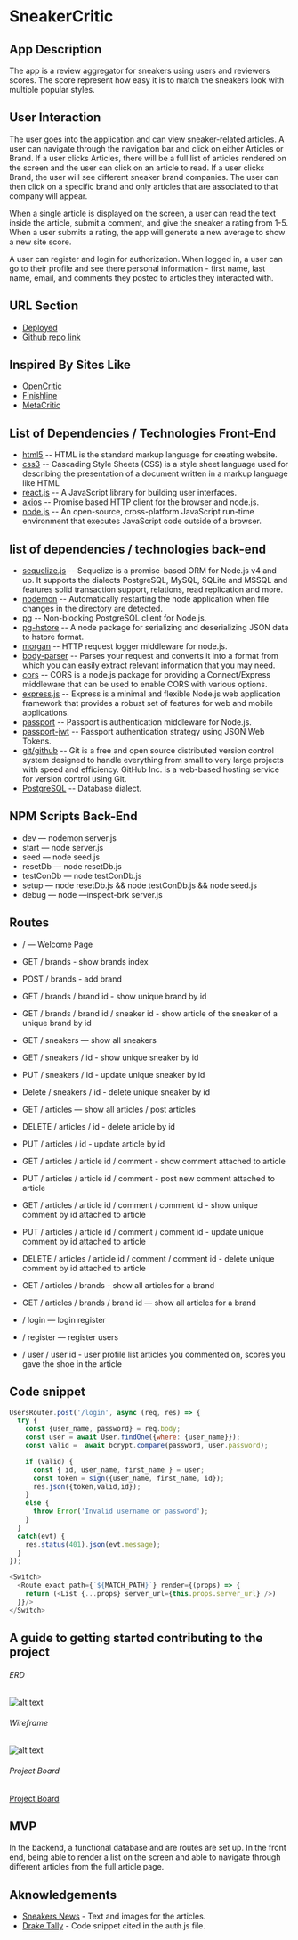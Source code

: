 # SneakerCritic

## App Description
The app is a review aggregator for sneakers using users and reviewers scores.
The score represent how easy it is to match the sneakers look with multiple popular styles.

## User Interaction
The user goes into the application and can view sneaker-related articles. A user can navigate through the navigation bar and click on either Articles or Brand. If a user clicks Articles, there will be a full list of articles rendered on the screen and the user can click on an article to read. If a user clicks Brand, the user will see different sneaker brand companies. The user can then click on a specific brand and only articles that are associated to that company will appear.

When a single article is displayed on the screen, a user can read the text inside the article, submit a comment, and give the sneaker a rating from 1-5. When a user submits a rating, the app will generate a new average to show a new site score.

A user can register and login for authorization. When logged in, a user can go to their profile and see there personal information - first name, last name, email, and comments they posted to articles they interacted with.

## URL Section
* [Deployed](http://pleasant-slip.surge.sh)
* [Github repo link](https://github.com/matthew-k-yee/sneakercritic)

## Inspired By Sites Like
- [OpenCritic](https://opencritic.com)
- [Finishline](https://www.finishline.com)
- [MetaCritic](https://www.metacritic.com)

## List of Dependencies / Technologies Front-End
* [html5](https://www.w3.org/TR/html/) -- HTML is the standard markup language for creating website.
* [css3](https://www.w3.org/Style/CSS/) -- Cascading Style Sheets (CSS) is a style sheet language used for describing the presentation of a document written in a markup language like HTML
* [react.js](https://reactjs.org) -- A JavaScript library for building user interfaces.
* [axios](https://www.axios.com) -- Promise based HTTP client for the browser and node.js.
* [node.js](http://nodejs.org) -- An open-source, cross-platform JavaScript run-time environment that executes JavaScript code outside of a browser.

## list of dependencies / technologies back-end
* [sequelize.js](http://docs.sequelizejs.com) -- Sequelize is a promise-based ORM for Node.js v4 and up. It supports the dialects PostgreSQL, MySQL, SQLite and MSSQL and features solid transaction support, relations, read replication and more.
* [nodemon](https://www.npmjs.com/package/nodemon) -- Automatically restarting the node application when file changes in the directory are detected.
* [pg](https://www.npmjs.com/package/pg) -- Non-blocking PostgreSQL client for Node.js.
* [pg-hstore](https://www.npmjs.com/package/pg-hstore) -- A node package for serializing and deserializing JSON data to hstore format.
* [morgan](https://www.npmjs.com/package/morgan) -- HTTP request logger middleware for node.js.
* [body-parser](https://www.npmjs.com/package/body-parser) -- Parses your request and converts it into a format from which you can easily extract relevant information that you may need.
* [cors](https://www.npmjs.com/package/cors) -- CORS is a node.js package for providing a Connect/Express middleware that can be used to enable CORS with various options.
* [express.js](http://expressjs.com) -- Express is a minimal and flexible Node.js web application framework that provides a robust set of features for web and mobile applications.
* [passport](https://www.npmjs.com/package/passport) -- Passport is authentication middleware for Node.js.
* [passport-jwt](https://www.npmjs.com/package/passport-jwt) -- Passport authentication strategy using JSON Web Tokens.
* [git/github](https://github.com) -- Git is a free and open source distributed version control system designed to handle everything from small to very large projects with speed and efficiency. GitHub Inc. is a web-based hosting service for version control using Git.
* [PostgreSQL](https://www.postgresql.org) -- Database dialect.

## NPM Scripts Back-End
- dev — nodemon server.js
- start — node server.js
- seed — node seed.js
- resetDb — node resetDb.js
- testConDb — node testConDb.js
- setup — node resetDb.js && node testConDb.js && node seed.js
- debug — node —inspect-brk server.js

## Routes
- / — Welcome Page
- GET / brands - show brands index
- POST / brands - add brand
- GET / brands / brand id - show unique brand by id
- GET / brands / brand id / sneaker id - show article of the sneaker of a unique brand by id

- GET / sneakers — show all sneakers
- GET / sneakers / id  - show unique sneaker by id
- PUT / sneakers / id  - update unique sneaker by id
- Delete / sneakers / id - delete unique sneaker by id

- GET / articles  — show all articles / post articles
- DELETE / articles / id - delete article by id
- PUT / articles / id - update article by id

- GET / articles / article id / comment - show comment attached to article
- PUT / articles / article id / comment - post new comment attached to article
- GET / articles / article id / comment / comment id - show unique comment by id attached to article
- PUT / articles / article id / comment / comment id - update unique comment by id attached to article
- DELETE / articles / article id / comment / comment id - delete unique comment by id attached to article
- GET / articles / brands -  show all articles for a brand
- GET / articles / brands / brand id — show all articles for a brand

- / login  — login register
- / register — register users
- / user / user id - user profile list articles you commented on, scores you gave the shoe in the article

## Code snippet
```JavaScript
UsersRouter.post('/login', async (req, res) => {
  try {
    const {user_name, password} = req.body;
    const user = await User.findOne({where: {user_name}});
    const valid =  await bcrypt.compare(password, user.password);

    if (valid) {
      const { id, user_name, first_name } = user;
      const token = sign({user_name, first_name, id});
      res.json({token,valid,id});
    }
    else {
      throw Error('Invalid username or password');
    }
  }
  catch(evt) {
    res.status(401).json(evt.message);
  }
});
```

```JavaScript  
<Switch>
  <Route exact path={`${MATCH_PATH}`} render={(props) => {
    return (<List {...props} server_url={this.props.server_url} />)
  }}/>
</Switch>
```
## A guide to getting started contributing to the project
###### ERD
![alt text](https://raw.githubusercontent.com/matthew-k-yee/sneakercritic/master/ERD%20-%20Group%20project%203.jpeg)

###### Wireframe
![alt text](https://raw.githubusercontent.com/matthew-k-yee/sneakercritic/master/Wireframe.jpg)
###### Project Board
[Project Board](https://github.com/matthew-k-yee/sneakercritic/projects)

## MVP
In the backend, a functional database and are routes are set up. In the front end, being able to render a list on the screen and able to navigate through different articles from the full article page.

## Aknowledgements
- [Sneakers News](https://sneakernews.com/) - Text and images for the articles.
- [Drake Tally](https://github.com/Axylos) - Code snippet cited in the auth.js file.
